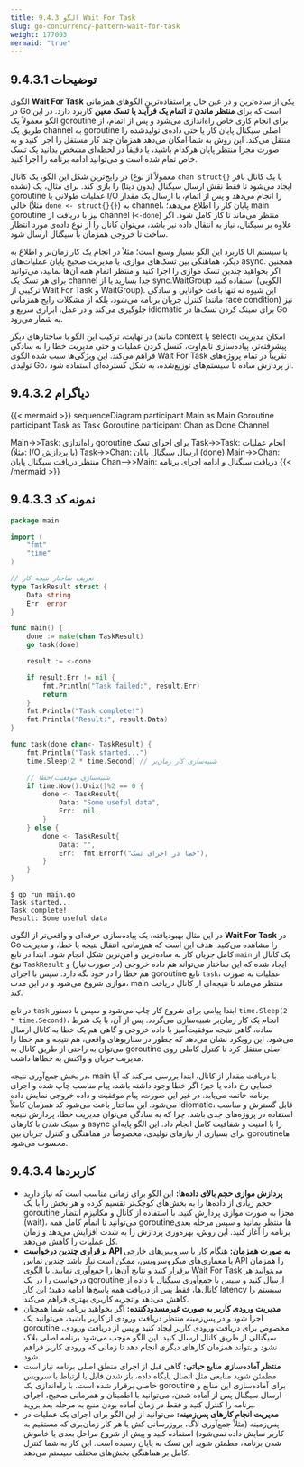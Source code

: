 ```yaml
---
title: 9.4.3 الگو Wait For Task
slug: go-concurrency-pattern-wait-for-task
weight: 177003
mermaid: "true"
---
```


## 9.4.3.1 توضیحات

الگوی **Wait For Task** یکی از ساده‌ترین و در عین حال پراستفاده‌ترین الگوهای همزمانی در Go است که برای **منتظر ماندن تا اتمام یک فرآیند یا تسک معین** کاربرد دارد. در این الگو معمولاً یک goroutine برای انجام کاری خاص راه‌اندازی می‌شود و پس از اتمام، از طریق یک channel به goroutine اصلی سیگنال پایان کار یا حتی داده‌ی تولیدشده را منتقل می‌کند. این روش به شما امکان می‌دهد همزمان چند کار مستقل را اجرا کنید و به صورت مجزا منتظر پایان هرکدام باشید، یا دقیقاً در لحظه‌ای مشخص بدانید یک تسک خاص تمام شده است و می‌توانید ادامه برنامه را اجرا کنید.

در رایج‌ترین شکل این الگو، یک کانال (معمولاً از نوع `chan struct{}` یا یک کانال بافر نشده) ایجاد می‌شود تا فقط نقش ارسال سیگنال (بدون دیتا) را بازی کند. برای مثال، یک goroutine عملیات طولانی یا I/O را انجام می‌دهد و پس از اتمام، با ارسال یک مقدار خالی (مثلاً `done <- struct{}{}`) به channel، پایان کار را اطلاع می‌دهد؛ main goroutine نیز با دریافت از channel (`<-done`) منتظر می‌ماند تا کار کامل شود. اگر علاوه بر سیگنال، نیاز به انتقال داده نیز باشد، می‌توان کانال را از نوع داده‌ی مورد انتظار ساخت تا خروجی همزمان با سیگنال ارسال شود.

کاربرد این الگو بسیار وسیع است؛ مثلاً در انجام یک کار زمان‌بر و اطلاع به UI یا سیستم دیگر، هماهنگی بین تسک‌های موازی، یا مدیریت صحیح پایان عملیات‌های async. همچنین اگر بخواهید چندین تسک موازی را اجرا کنید و منتظر اتمام همه آن‌ها بمانید، می‌توانید برای هر تسک یک channel جدا بسازید یا از sync.WaitGroup استفاده کنید (الگویی ترکیبی از Wait For Task و WaitGroup). این شیوه نه تنها باعث خوانایی و سادگی کنترل جریان برنامه می‌شود، بلکه از مشکلات رایج همزمانی (مانند race condition) نیز جلوگیری می‌کند و در عمل، ابزاری سریع و idiomatic برای سینک کردن تسک‌ها در Go به شمار می‌رود.

در نهایت، ترکیب این الگو با ساختارهای دیگر (مانند context یا select) امکان مدیریت پیشرفته‌تر، پیاده‌سازی تایم‌اوت، کنسل کردن عملیات و حتی مدیریت خطا را به سادگی فراهم می‌کند. این ویژگی‌ها سبب شده الگوی Wait For Task تقریباً در تمام پروژه‌های تولیدی Go، از پردازش ساده تا سیستم‌های توزیع‌شده، به شکل گسترده‌ای استفاده شود.

## 9.4.3.2 دیاگرام

{{< mermaid >}}
sequenceDiagram
participant Main as Main Goroutine
participant Task as Task Goroutine
participant Chan as Done Channel

Main->>Task: راه‌اندازی goroutine برای اجرای تسک
Task->>Task: انجام عملیات (مثلاً: I/O یا پردازش)
Task->>Chan: ارسال سیگنال پایان (done)
Main->>Chan: منتظر دریافت سیگنال پایان
Chan-->>Main: دریافت سیگنال و ادامه اجرای برنامه
{{< /mermaid >}}
## 9.4.3.3 نمونه کد

```go
package main

import (
	"fmt"
	"time"
)

// تعریف ساختار نتیجه کار
type TaskResult struct {
	Data string
	Err  error
}

func main() {
	done := make(chan TaskResult)
	go task(done)

	result := <-done

	if result.Err != nil {
		fmt.Println("Task failed:", result.Err)
		return
	}
	fmt.Println("Task complete!")
	fmt.Println("Result:", result.Data)
}

func task(done chan<- TaskResult) {
	fmt.Println("Task started...")
	time.Sleep(2 * time.Second) // شبیه‌سازی کار زمان‌بر

	// شبیه‌سازی موفقیت/خطا
	if time.Now().Unix()%2 == 0 {
		done <- TaskResult{
			Data: "Some useful data",
			Err:  nil,
		}
	} else {
		done <- TaskResult{
			Data: "",
			Err:  fmt.Errorf("خطا در اجرای تسک"),
		}
	}
}
```

```shell
$ go run main.go
Task started...
Task complete!
Result: Some useful data
```

در این مثال بهبود‌یافته، یک پیاده‌سازی حرفه‌ای و واقعی‌تر از الگوی **Wait For Task** در Go را مشاهده می‌کنید. هدف این است که هم‌زمانی، انتقال نتیجه یا خطا، و مدیریت کامل جریان کار به ساده‌ترین و امن‌ترین شکل انجام شود. ابتدا در تابع `main` یک کانال از نوع `TaskResult` ایجاد شده که این ساختار می‌تواند هم داده خروجی (در صورت نیاز) و هم خطا را در خود نگه دارد. سپس با اجرای goroutine تابع `task`، عملیات به صورت موازی شروع می‌شود و در این مدت، main منتظر می‌ماند تا نتیجه‌ای از کانال دریافت کند.

در تابع `task` ابتدا پیامی برای شروع کار چاپ می‌شود و سپس با دستور `time.Sleep(2 * time.Second)`، انجام یک کار زمان‌بر شبیه‌سازی می‌گردد. پس از آن، با یک شرط ساده، گاهی نتیجه موفقیت‌آمیز با داده خروجی و گاهی هم یک خطا به کانال ارسال می‌شود. این رویکرد نشان می‌دهد که چطور در سناریوهای واقعی، هم نتیجه و هم خطا را می‌توان به راحتی از طریق کانال به goroutine اصلی منتقل کرد تا کنترل کاملی روی مدیریت جریان و واکنش به خطاها داشت.

در بخش جمع‌آوری نتیجه، main با دریافت مقدار از کانال، ابتدا بررسی می‌کند که آیا خطایی رخ داده یا خیر؛ اگر خطا وجود داشته باشد، پیام مناسب چاپ شده و اجرای برنامه خاتمه می‌یابد. در غیر این صورت، پیام موفقیت و داده خروجی نمایش داده می‌شود. این ساختار باعث می‌شود کد همزمان کاملاً idiomatic، قابل گسترش و مناسب استفاده در پروژه‌های جدی باشد، چرا که به سادگی می‌توان مدیریت خطا، پردازش نتیجه و سینک شدن با کارهای async را با امنیت و شفافیت کامل انجام داد. این الگو پایه‌ای برای بسیاری از نیازهای تولیدی، مخصوصاً در هماهنگی و کنترل جریان بین goroutineها محسوب می‌شود.

## 9.4.3.4 کاربردها

- **پردازش موازی حجم بالای داده‌ها:** این الگو برای زمانی مناسب است که نیاز دارید حجم زیادی از داده‌ها را به بخش‌های کوچک‌تر تقسیم کرده و هر بخش را با یک goroutine مجزا به صورت موازی پردازش کنید. با استفاده از کانال و مکانیزم انتظار (wait)، می‌توانید تا اتمام کامل همه goroutineها منتظر بمانید و سپس مرحله بعدی برنامه را آغاز کنید. این روش، بهره‌وری پردازش را به شدت افزایش می‌دهد و زمان کل عملیات را کاهش می‌دهد.
- **برقراری چندین درخواست API به صورت همزمان:** هنگام کار با سرویس‌های خارجی یا معماری‌های میکروسرویس، ممکن است نیاز باشد چندین تماس API را همزمان برقرار کنید و نتایج آن‌ها را جمع‌آوری نمایید. با الگوی Wait For Task می‌توانید هر درخواست را در یک goroutine ارسال کنید و سپس با جمع‌آوری سیگنال یا داده از کانال‌ها، فقط پس از دریافت همه پاسخ‌ها ادامه دهید؛ این کار latency سیستم را کاهش می‌دهد و تجربه کاربری بهتری فراهم می‌کند.
- **مدیریت ورودی کاربر به صورت غیرمسدودکننده:** اگر بخواهید برنامه شما همچنان اجرا شود و در پس‌زمینه منتظر دریافت ورودی از کاربر باشید، می‌توانید یک goroutine مخصوص برای دریافت ورودی کاربر ایجاد کنید و پس از دریافت ورودی، سیگنالی از طریق کانال ارسال کنید. این الگو موجب می‌شود برنامه اصلی بلاک نشود و بتواند همزمان کارهای دیگری انجام دهد تا زمانی که ورودی کاربر فراهم شود.
- **منتظر آماده‌سازی منابع حیاتی:** گاهی قبل از اجرای منطق اصلی برنامه نیاز است مطمئن شوید منابعی مثل اتصال پایگاه داده، باز شدن فایل یا ارتباط با سرویس خاصی برقرار شده است. با راه‌اندازی یک goroutine برای آماده‌سازی این منابع و ارسال سیگنال پس از آماده شدن، می‌توانید با اطمینان و همزمانی صحیح، اجرای برنامه را کنترل کنید و فقط در زمان آماده بودن منبع به مرحله بعد بروید.
- **مدیریت انجام کارهای پس‌زمینه:** می‌توانید از این الگو برای اجرای یک عملیات در پس‌زمینه (مثلاً جمع‌آوری لاگ، بروزرسانی کش یا هر کار زمان‌بری که مستقیم به کاربر نمایش داده نمی‌شود) استفاده کنید و پیش از شروع مراحل بعدی یا خاموش شدن برنامه، مطمئن شوید این تسک به پایان رسیده است. این کار به شما کنترل کامل بر هماهنگی بخش‌های مختلف سیستم می‌دهد.

